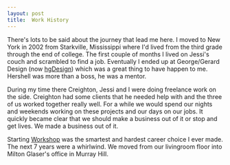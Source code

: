 ```yaml
---
layout: post
title:  Work History
---
```


There's lots to be said about the journey that lead me here. I moved to New York in 2002 from Starkville, Mississippi where I'd lived from the third grade through the end of college. The first couple of months I lived on Jessi's couch and scrambled to find a job. Eventually I ended up at George/Gerard Design (now [hgDesign](http://hgdnyc.com)) which was a great thing to have happen to me. Hershell was more than a boss, he was a mentor.

During my time there Creighton, Jessi and I were doing freelance work on the side. Creighton had some clients that he needed help with and the three of us worked together really well. For a while we would spend our nights and weekends working on these projects and our days on our jobs. It quickly became clear that we should make a business out of it or stop and get lives. We made a business out of it.

Starting [Workshop](http://workshoplovesyou.com) was the smartest and hardest career choice I ever made. The next 7 years were a whirlwind. We moved from our livingroom floor into Milton Glaser's office in Murray Hill.
